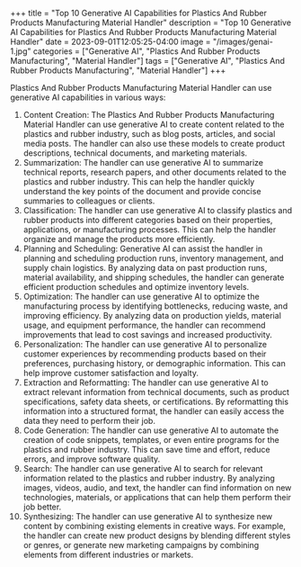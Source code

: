 +++
title = "Top 10 Generative AI Capabilities for Plastics And Rubber Products Manufacturing Material Handler"
description = "Top 10 Generative AI Capabilities for Plastics And Rubber Products Manufacturing Material Handler"
date = 2023-09-01T12:05:25-04:00
image = "/images/genai-1.jpg"
categories = ["Generative AI", "Plastics And Rubber Products Manufacturing", "Material Handler"]
tags = ["Generative AI", "Plastics And Rubber Products Manufacturing", "Material Handler"]
+++

Plastics And Rubber Products Manufacturing Material Handler can use generative AI capabilities in various ways:

1. Content Creation: The Plastics And Rubber Products Manufacturing Material Handler can use generative AI to create content related to the plastics and rubber industry, such as blog posts, articles, and social media posts. The handler can also use these models to create product descriptions, technical documents, and marketing materials.
2. Summarization: The handler can use generative AI to summarize technical reports, research papers, and other documents related to the plastics and rubber industry. This can help the handler quickly understand the key points of the document and provide concise summaries to colleagues or clients.
3. Classification: The handler can use generative AI to classify plastics and rubber products into different categories based on their properties, applications, or manufacturing processes. This can help the handler organize and manage the products more efficiently.
4. Planning and Scheduling: Generative AI can assist the handler in planning and scheduling production runs, inventory management, and supply chain logistics. By analyzing data on past production runs, material availability, and shipping schedules, the handler can generate efficient production schedules and optimize inventory levels.
5. Optimization: The handler can use generative AI to optimize the manufacturing process by identifying bottlenecks, reducing waste, and improving efficiency. By analyzing data on production yields, material usage, and equipment performance, the handler can recommend improvements that lead to cost savings and increased productivity.
6. Personalization: The handler can use generative AI to personalize customer experiences by recommending products based on their preferences, purchasing history, or demographic information. This can help improve customer satisfaction and loyalty.
7. Extraction and Reformatting: The handler can use generative AI to extract relevant information from technical documents, such as product specifications, safety data sheets, or certifications. By reformatting this information into a structured format, the handler can easily access the data they need to perform their job.
8. Code Generation: The handler can use generative AI to automate the creation of code snippets, templates, or even entire programs for the plastics and rubber industry. This can save time and effort, reduce errors, and improve software quality.
9. Search: The handler can use generative AI to search for relevant information related to the plastics and rubber industry. By analyzing images, videos, audio, and text, the handler can find information on new technologies, materials, or applications that can help them perform their job better.
10. Synthesizing: The handler can use generative AI to synthesize new content by combining existing elements in creative ways. For example, the handler can create new product designs by blending different styles or genres, or generate new marketing campaigns by combining elements from different industries or markets.